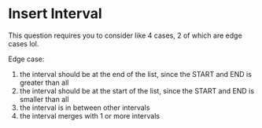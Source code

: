 # Insert Interval

This question requires you to consider like 4 cases, 2 of which are edge cases lol.

Edge case:
1. the interval should be at the end of the list, since the START and END is greater than all
2. the interval should be at the start of the list, since the START and END is smaller than all
3. the interval is in between other intervals
4. the interval merges with 1 or more intervals